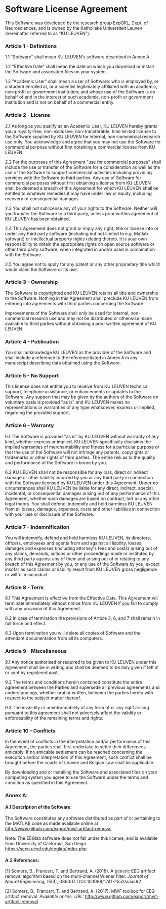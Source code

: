 # Software License Agreement

This Software was developed by the research group ExpORL, Dept. of Neurosciences, and is owned by the Katholieke Universiteit Leuven (hereinafter referred to as "KU LEUVEN"). 

### Article 1 - Definitions			

1.1 "Software" shall mean KU LEUVEN's software described in Annex A.

1.2 "Effective Date" shall mean the date on which you download or install the Software and associated files on your system.

1.3 "Academic User" shall mean a user of Software: who is employed by, or a student enrolled at, or a scientist legitimately affiliated with an academic, non-profit or government institution; and whose use of the Software is on behalf of and in the interest of such academic, non-profit or government institution and is not on behalf of a commercial entity.

### Article 2 - License

2.1 As long as you qualify as an Academic User, KU LEUVEN hereby grants you a royalty-free, non-exclusive, non-transferable, time limited license to the Software supplied by KU LEUVEN for internal, non-commercial research use only. You acknowledge and agree that you may not use the Software for commercial purpose without first obtaining a commercial license from KU LEUVEN. 

2.2 For the purposes of this Agreement "use for commercial purposes" shall include the use or transfer of the Software for a consideration as well as the use of the Software to support commercial activities including providing services with the Software to third parties. Any use of Software for commercial purposes without first obtaining a license from KU LEUVEN shall be deemed a breach of this Agreement for which KU LEUVEN shall be entitled to whatever remedies it may have under law or equity, including recovery of consequential damages.

2.3 You shall not sublicense any of your rights to the Software. Neither will you transfer the Software to a third party, unless prior written agreement of KU LEUVEN has been obtained. 

2.4 This Agreement does not grant or imply any right, title or license into or under any third party software (including but not limited to e.g. Matlab software) or intellectual property rights relating thereto. It is your own responsibility to obtain the appropriate rights on open source software  or other third party software, when integrated in and/or used in combination with the Software. 

2.5 You agree not to apply for any patent or any other proprietary title which would claim the Software or its use. 

### Article 3 - Ownership

The Software is copyrighted and KU LEUVEN retains all title and ownership to the Software. Nothing in this Agreement shall preclude KU LEUVEN from entering into agreements with third parties concerning the Software.

Improvements of the Software  shall only be used for internal, non-commercial research use and may not be distributed or otherwise made available to third parties without obtaining a prior written agreement of KU LEUVEN.

### Article 4 - Publication

You shall acknowledge KU LEUVEN as the provider of the Software and shall include a reference to the reference listed in Annex A in any manuscript describing data obtained using the Software.

### Article 5 - No Support

This license does not entitle you to receive from KU LEUVEN technical support, telephone assistance, or enhancements or updates to the Software. Any support that may be given by the authors of the Software on voluntary basis is provided "as is" and KU LEUVEN makes no representations or warranties of  any type whatsoever, express or implied, regarding the provided support. 

### Article 6 - Warranty

6.1 The Software is provided "as is" by KU LEUVEN without warranty of any kind, whether express or implied.  KU LEUVEN specifically disclaims the implied warranties of merchantability and fitness for a particular purpose or that the use of the Software will not infringe any patents, copyrights or trademarks or other rights of third parties. The entire risk as to the quality and performance of the Software is borne by you.

6.2 KU LEUVEN shall not be responsible for any loss, direct or indirect damage or other liability incurred by you or any third party in connection with the Software licensed by KU LEUVEN under this Agreement. Under no circumstances shall KU LEUVEN be liable for any direct, indirect, special, incidental, or consequential damages arising out of any performance of this Agreement,  whether such damages are based on contract, tort or any other legal theory. You shall defend, indemnify and hold harmless KU LEUVEN from all losses, damages, expenses, costs and other liabilities in connection with your use or disclosure of the Software.

### Article 7 - Indemnification

You will indemnify, defend and hold harmless KU LEUVEN, its directors, officers, employees and agents from and against all liability, losses, damages and expenses (including attorney's fees and costs) arising out of any claims, demands, actions or other proceedings made or instituted by any third party against any of them and arising out of or relating to any breach of this Agreement by you, or any use of the Software by you, except insofar as such claims or liability result from KU LEUVEN gross negligence or willful misconduct. 

### Article 8 - Term

8.1 This Agreement is effective from the Effective Date. This Agreement will terminate immediately without notice from KU LEUVEN  if you fail to comply with any provision of this Agreement.

8.2 In case of termination the provisions of Article 3, 6, and 7 shall remain in full force and effect.

8.3 Upon termination you  will delete all copies of Software and the attendant documentation from all its computers. 

### Article 9 - Miscellaneous

9.1 Any notice authorised or required to be given to KU LEUVEN under this Agreement shall be in writing and shall be deemed to be duly given if left at or sent by registered post.

9.2 The terms and conditions herein contained constitute the entire agreement between the Parties and supersede all previous agreements and understandings, whether oral or written, between the parties hereto with respect to the subject matter thereof.

9.3 The invalidity or unenforceability of any term of or any right arising pursuant to this agreement shall not adversely affect the validity or enforceability of the remaining terms and rights.

### Article 10 - Conflicts

In the event of conflicts in the interpretation and/or performance of this Agreement, the parties shall first undertake to settle their differences amicably. If no amicable settlement can be reached concerning the execution and/or interpretation of this Agreement, such conflict shall be brought before the courts of Leuven and Belgian Law shall be applicable.

By downloading and or installing the Software and associated files on your computing system you agree to use the Software under the terms and condition as specified in this Agreement.
 

 
### Annex A:

#### A.1 Description of the Software:

The Software constitutes any software distributed as part of or pertaining to the MATLAB code as made available online at
http://www.github.com/exporl/mwf-artifact-removal

Note: The EEGlab software does not fall under this license, and is available from University of California, San Diego
https://sccn.ucsd.edu/eeglab/index.php

#### A.2 References:

[1] Somers, B., Francart, T. and Bertrand, A. (2018). A generic EEG artifact removal algorithm based on the multi-channel Wiener filter. _Journal of Neural Engineering, 15_(3), 036007. DOI: 10.1088/1741-2552/aaac92

[2] Somers, B., Francart, T. and Bertrand, A. (2017). MWF toolbox for EEG artifact removal. _Available online, URL:_ http://www.github.com/exporl/mwf-artifact-removal

